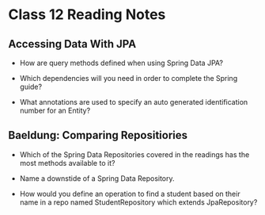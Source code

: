 # Class 12 Reading Notes

## Accessing Data With JPA

- How are query methods defined when using Spring Data JPA?

>

- Which dependencies will you need in order to complete the Spring guide?

>

- What annotations are used to specify an auto generated identification number for an Entity?

>

## Baeldung: Comparing Repositiories

- Which of the Spring Data Repositories covered in the readings has the most methods available to it?

>

- Name a downstide of a Spring Data Repository.

>

- How would you define an operation to find a student based on their name in a repo named StudentRepository which extends JpaRepository?

>

